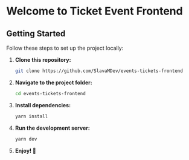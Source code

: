 # Welcome to Ticket Event Frontend

## Getting Started

Follow these steps to set up the project locally:

1. **Clone this repository:**
   ```sh
   git clone https://github.com/SlavaMDev/events-tickets-frontend
   ```

2. **Navigate to the project folder:**
   ```sh
   cd events-tickets-frontend
   ```

3. **Install dependencies:**
   ```sh
   yarn install
   ```

4. **Run the development server:**
   ```sh
   yarn dev
   ```

5. **Enjoy! 🎉**

